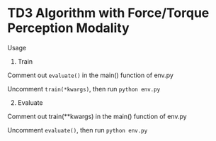# TD3 Algorithm with Force/Torque Perception Modality 

Usage
1. Train
   
Comment out `evaluate()` in the main() function of env.py

Uncomment `train(*kwargs)`, then run 
`python env.py` 

2. Evaluate

Comment out train(**kwargs) in the main() function of env.py

Uncomment `evaluate()`, then run
`python env.py` 
